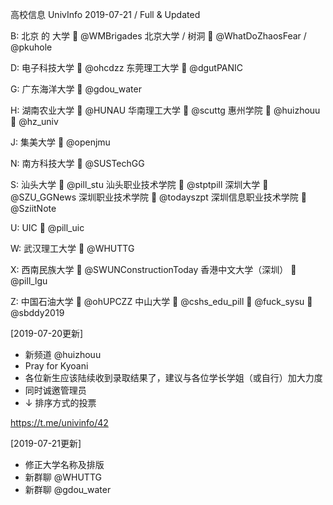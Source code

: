 高校信息 UnivInfo
2019-07-21 / Full & Updated

B:
  北京 的 大学
    📣  @WMBrigades
  北京大学 / 树洞
    📣  @WhatDoZhaosFear / @pkuhole

D:
  电子科技大学
    📣  @ohcdzz
  东莞理工大学
    📣  @dgutPANIC

G:
  广东海洋大学
    💬  @gdou_water

H:
  湖南农业大学
    💬  @HUNAU
  华南理工大学
    💬  @scuttg
  惠州学院
    📣  @huizhouu
    💬  @hz_univ

J:
  集美大学
    💬  @openjmu

N:
  南方科技大学
    📣  @SUSTechGG

S:
  汕头大学
    📣  @pill_stu
  汕头职业技术学院
    📣  @stptpill
  深圳大学
    📣  @SZU_GGNews
  深圳职业技术学院
    📣  @todayszpt
  深圳信息职业技术学院
    📣  @SziitNote

U:
  UIC
    📣  @pill_uic

W:
  武汉理工大学
    💬  @WHUTTG

X:
  西南民族大学
    📣  @SWUNConstructionToday
  香港中文大学（深圳）
    📣  @pill_lgu

Z:
  中国石油大学
    📣  @ohUPCZZ
  中山大学
    📣  @cshs_edu_pill
    📣  @fuck_sysu
    💬  @sbddy2019


[2019-07-20更新]
- 新频道 @huizhouu
- Pray for Kyoani
- 各位新生应该陆续收到录取结果了，建议与各位学长学姐（或自行）加大力度
- 同时诚邀管理员
- ↓ 排序方式的投票

https://t.me/univinfo/42

[2019-07-21更新]
- 修正大学名称及排版
- 新群聊 @WHUTTG
- 新群聊 @gdou_water